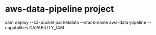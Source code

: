 # aws-data-pipeline project

sam deploy --s3-bucket pxchekdata --stack-name aws-data-pipeline --capabilities CAPABILITY_IAM
